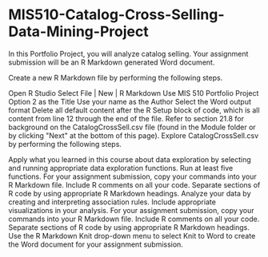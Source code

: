 # MIS510-Catalog-Cross-Selling-Data-Mining-Project

In this Portfolio Project, you will analyze catalog selling. Your assignment submission will be an R Markdown generated Word document.

Create a new R Markdown file by performing the following steps.

Open R Studio
Select File | New | R Markdown
Use MIS 510 Portfolio Project Option 2 as the Title
Use your name as the Author
Select the Word output format
Delete all default content after the R Setup block of code, which is all content from line 12 through the end of the file.
Refer to section 21.8 for background on the CatalogCrossSell.csv  file (found in the Module folder or by clicking "Next" at the bottom of this page). Explore CatalogCrossSell.csv by performing the following steps.

Apply what you learned in this course about data exploration by selecting and running appropriate data exploration functions. Run at least five functions.
For your assignment submission, copy your commands into your R Markdown file.
Include R comments on all your code.
Separate sections of R code by using appropriate R Markdown headings.
Analyze your data by creating and interpreting association rules.
Include appropriate visualizations in your analysis.
For your assignment submission, copy your commands into your R Markdown file.
Include R comments on all your code.
Separate sections of R code by using appropriate R Markdown headings.
Use the R Markdown Knit drop-down menu to select Knit to Word to create the Word document for your assignment submission.
